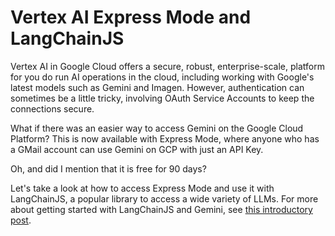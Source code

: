 # Vertex AI Express Mode and LangChainJS

Vertex AI in Google Cloud offers a secure, robust, enterprise-scale,
platform for you do run AI operations in the cloud, including working
with Google's latest models such as Gemini and Imagen.
However, authentication can sometimes be a little tricky, involving
OAuth Service Accounts to keep the connections secure.

What if there was an easier way to access Gemini on the Google Cloud
Platform? This is now available with
Express Mode, where anyone who has a GMail account can use Gemini
on GCP with just an API Key.

Oh, and did I mention that it is free for 90 days?

Let's take a look at how to access Express Mode and use it with
LangChainJS, a popular library to access a wide variety of LLMs. 
For more about getting started with LangChainJS and Gemini, see 
[this introductory post](https://code.iaflw.com/2024/06/langchainjs-and-gemini-getting-started.html).

